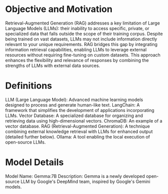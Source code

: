 # Objective and Motivation
Retrieval-Augmented Generation (RAG) addresses a key limitation of Large Language Models (LLMs): their inability to access specific, private, or specialized data that falls outside the scope of their training corpus. Despite being trained on vast datasets, LLMs may not include information directly relevant to your unique requirements. RAG bridges this gap by integrating information retrieval capabilities, enabling LLMs to leverage external resources without requiring fine-tuning on custom datasets. This approach enhances the flexibility and relevance of responses by combining the strengths of LLMs with external data sources.

# Definitions
LLM (Large Language Model): Advanced machine learning models designed to process and generate human-like text.
LangChain: A framework that simplifies the development of applications incorporating LLMs.
Vector Database: A specialized database for organizing and retrieving data using high-dimensional vectors.
ChromaDB: An example of a vector database.
RAG (Retrieval-Augmented Generation): A technique combining external knowledge retrieval with LLMs for enhanced output (detailed further below).
Ollama: A tool enabling the local execution of open-source LLMs.

# Model Details
Model Name: Gemma:7B
Description: Gemma is a newly developed open-source LLM by Google's DeepMind team, inspired by Google's Gemini models.
